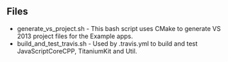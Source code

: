 ## Files

* generate_vs_project.sh - This bash script uses CMake to generate VS 2013 project files for the Example apps.
* build_and_test_travis.sh - Used by .travis.yml to build and test JavaScriptCoreCPP, TitaniumKit and Util.
